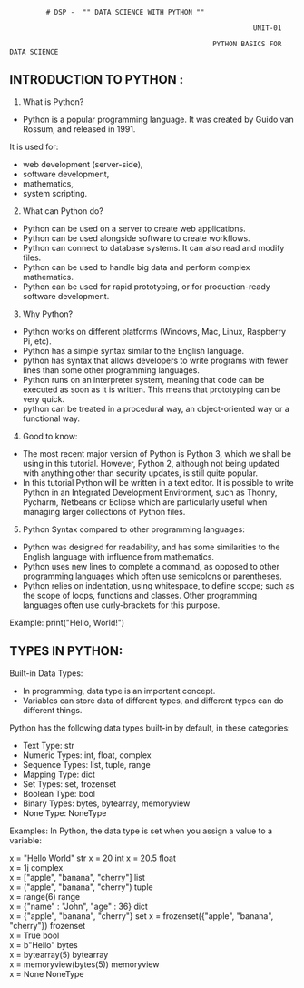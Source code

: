              # DSP -  "" DATA SCIENCE WITH PYTHON ""
             
                                                                UNIT-01
                                                                
                                                      PYTHON BASICS FOR DATA SCIENCE
                                                      
 INTRODUCTION TO PYTHON :
 -------------------------
 1) What is Python?
 * Python is a popular programming language. It was created by Guido van Rossum, and released in 1991.

It is used for:
* web development (server-side),
* software development,
* mathematics,
* system scripting.


2) What can Python do?
* Python can be used on a server to create web applications.
* Python can be used alongside software to create workflows.
* Python can connect to database systems. It can also read and modify files.
* Python can be used to handle big data and perform complex mathematics.
* Python can be used for rapid prototyping, or for production-ready software development.

3) Why Python?
* Python works on different platforms (Windows, Mac, Linux, Raspberry Pi, etc).
* Python has a simple syntax similar to the English language.
* python has syntax that allows developers to write programs with fewer lines than some other programming languages.
* Python runs on an interpreter system, meaning that code can be executed as soon as it is written. This means that prototyping can be very quick.
* python can be treated in a procedural way, an object-oriented way or a functional way.

4) Good to know:
* The most recent major version of Python is Python 3, which we shall be using in this tutorial. However, Python 2, although not being updated with anything other than security updates, is still quite popular.
* In this tutorial Python will be written in a text editor. It is possible to write Python in an Integrated Development Environment, such as Thonny, Pycharm, Netbeans or Eclipse which are particularly useful when managing larger collections of Python files.

5) Python Syntax compared to other programming languages:
* Python was designed for readability, and has some similarities to the English language with influence from mathematics.
* Python uses new lines to complete a command, as opposed to other programming languages which often use semicolons or parentheses.
* Python relies on indentation, using whitespace, to define scope; such as the scope of loops, functions and classes. Other programming languages often use curly-brackets for this purpose.

Example:
print("Hello, World!")

TYPES IN PYTHON:
----------------

Built-in Data Types:
* In programming, data type is an important concept.
* Variables can store data of different types, and different types can do different things.

Python has the following data types built-in by default, in these categories:

* Text Type:	str
* Numeric Types:	int, float, complex
* Sequence Types:	list, tuple, range
* Mapping Type:	dict
* Set Types:	set, frozenset
* Boolean Type:	bool
* Binary Types:	bytes, bytearray, memoryview
* None Type:	NoneType
  
Examples:
In Python, the data type is set when you assign a value to a variable:

x = "Hello World"                                                   	str	
x = 20                                                              	int	
x = 20.5                                                             	float	
x = 1j	                                                              complex	
x = ["apple", "banana", "cherry"]	                                    list	
x = ("apple", "banana", "cherry")                                    	tuple	
x = range(6)	                                                        range	
x = {"name" : "John", "age" : 36}                                    	dict	
x = {"apple", "banana", "cherry"}                                    	set	
x = frozenset({"apple", "banana", "cherry"})                        	frozenset	
x = True	                                                            bool	
x = b"Hello"                                                         	bytes	
x = bytearray(5)                                                    	bytearray	
x = memoryview(bytes(5))	                                            memoryview	
x = None                                                            	NoneType

